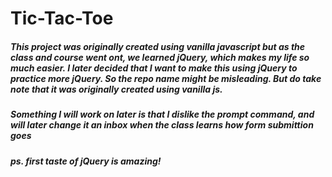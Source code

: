 # Tic-Tac-Toe

##### This project was originally created using vanilla javascript but as the class and course went ont, we learned jQuery, which makes my life so much easier. I later decided that I want to make this using jQuery to practice more jQuery. So the repo name might be misleading. But do take note that it was originally created using vanilla js. 

##### Something I will work on later is that I dislike the prompt command, and will later change it an inbox when the class learns how form submittion goes
##### ps. first taste of jQuery is amazing!